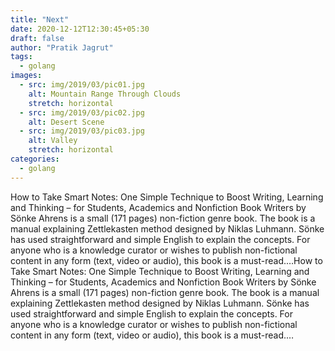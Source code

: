```yaml
---
title: "Next"
date: 2020-12-12T12:30:45+05:30
draft: false
author: "Pratik Jagrut"
tags:
  - golang
images:
  - src: img/2019/03/pic01.jpg
    alt: Mountain Range Through Clouds
    stretch: horizontal
  - src: img/2019/03/pic02.jpg
    alt: Desert Scene
  - src: img/2019/03/pic03.jpg
    alt: Valley
    stretch: horizontal
categories:
  - golang
---
```


How to Take Smart Notes: One Simple Technique to Boost Writing, Learning and Thinking – for Students, Academics and Nonfiction Book Writers by Sönke Ahrens is a small (171 pages) non-fiction genre book. The book is a manual explaining Zettlekasten method designed by Niklas Luhmann. Sönke has used straightforward and simple English to explain the concepts. For anyone who is a knowledge curator or wishes to publish non-fictional content in any form (text, video or audio), this book is a must-read.…How to Take Smart Notes: One Simple Technique to Boost Writing, Learning and Thinking – for Students, Academics and Nonfiction Book Writers by Sönke Ahrens is a small (171 pages) non-fiction genre book. The book is a manual explaining Zettlekasten method designed by Niklas Luhmann. Sönke has used straightforward and simple English to explain the concepts. For anyone who is a knowledge curator or wishes to publish non-fictional content in any form (text, video or audio), this book is a must-read.…